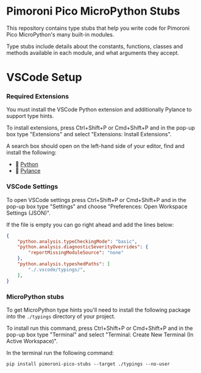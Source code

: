 # Pimoroni Pico MicroPython Stubs

This repository contains type stubs that help you write code for Pimoroni Pico MicroPython's many built-in modules.

Type stubs include details about the constants, functions, classes and methods available in each module, and what arguments they accept.

# VSCode Setup

### Required Extensions

You must install the VSCode Python extension and additionally Pylance to support type hints.

To install extensions, press Ctrl+Shift+P or Cmd+Shift+P and in the pop-up box type "Extensions" and select "Extensions: Install Extensions".

A search box should open on the left-hand side of your editor, find and install the following:

- :link: [Python](https://marketplace.visualstudio.com/items?itemName=ms-python.python)
- :link: [Pylance](https://marketplace.visualstudio.com/items?itemName=ms-python.vscode-pylance)

### VSCode Settings

To open VSCode settings press Ctrl+Shift+P or Cmd+Shift+P and in the pop-up box type "Settings" and choose "Preferences: Open Workspace Settings (JSON)".

If the file is empty you can go right ahead and add the lines below:

```json
{
    "python.analysis.typeCheckingMode": "basic",
    "python.analysis.diagnosticSeverityOverrides": {
        "reportMissingModuleSource": "none"
    },
    "python.analysis.typeshedPaths": [
        "./.vscode/typings/",
    ],
}

```

### MicroPython stubs

To get MicroPython type hints you'll need to install the following package into the `./typings` directory of your project.

To install run this command, press Ctrl+Shift+P or Cmd+Shift+P and in the pop-up box type "Terminal" and select "Terminal: Create New Terminal (In Active Workspace)".

In the terminal run the following command:

`pip install pimoroni-pico-stubs --target ./typings --no-user`
